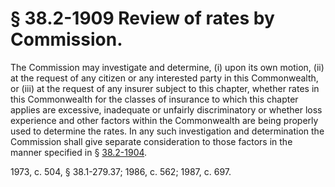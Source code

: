 # § 38.2-1909 Review of rates by Commission.

<p>The Commission may investigate and determine, (i) upon its own motion, (ii) at the request of any citizen or any interested party in this Commonwealth, or (iii) at the request of any insurer subject to this chapter, whether rates in this Commonwealth for the classes of insurance to which this chapter applies are excessive, inadequate or unfairly discriminatory or whether loss experience and other factors within the Commonwealth are being properly used to determine the rates. In any such investigation and determination the Commission shall give separate consideration to those factors in the manner specified in § <a href='http://law.lis.virginia.gov/vacode/38.2-1904/'>38.2-1904</a>.</p><p>1973, c. 504, § 38.1-279.37; 1986, c. 562; 1987, c. 697.</p>